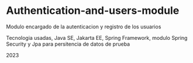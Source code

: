 # Authentication-and-users-module


Modulo encargado de la autenticacion y registro de los usuarios

Tecnologia usadas, Java SE, Jakarta EE, Spring Framework, modulo Spring Security y Jpa para persitencia de datos de prueba

2023
